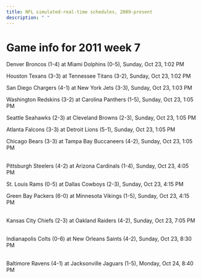 ```yaml
---
title: NFL simulated-real-time schedules, 2009-present
description: " "
---
```


# Game info for 2011 week 7

Denver Broncos (1-4) at Miami Dolphins (0-5), Sunday, Oct 23, 1:02 PM

Houston Texans (3-3) at Tennessee Titans (3-2), Sunday, Oct 23, 1:02 PM

San Diego Chargers (4-1) at New York Jets (3-3), Sunday, Oct 23, 1:03 PM

Washington Redskins (3-2) at Carolina Panthers (1-5), Sunday, Oct 23, 1:05 PM

Seattle Seahawks (2-3) at Cleveland Browns (2-3), Sunday, Oct 23, 1:05 PM

Atlanta Falcons (3-3) at Detroit Lions (5-1), Sunday, Oct 23, 1:05 PM

Chicago Bears (3-3) at Tampa Bay Buccaneers (4-2), Sunday, Oct 23, 1:05 PM

<br/>Pittsburgh Steelers (4-2) at Arizona Cardinals (1-4), Sunday, Oct 23, 4:05 PM

St. Louis Rams (0-5) at Dallas Cowboys (2-3), Sunday, Oct 23, 4:15 PM

Green Bay Packers (6-0) at Minnesota Vikings (1-5), Sunday, Oct 23, 4:15 PM

<br/>Kansas City Chiefs (2-3) at Oakland Raiders (4-2), Sunday, Oct 23, 7:05 PM

<br/>Indianapolis Colts (0-6) at New Orleans Saints (4-2), Sunday, Oct 23, 8:30 PM

<br/>Baltimore Ravens (4-1) at Jacksonville Jaguars (1-5), Monday, Oct 24, 8:40 PM

